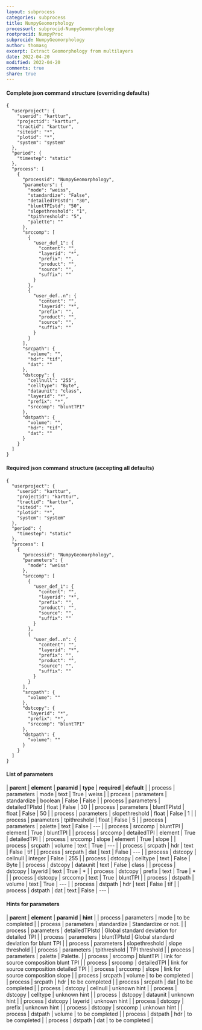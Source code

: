 ```yaml
---
layout: subprocess
categories: subprocess
title: NumpyGeomorphology
processurl: subprocid-NumpyGeomorphology
rootprocid: NumpyProc
subprocid: NumpyGeomorphology
author: thomasg
excerpt: Extract Geomorphology from multilayers
date: 2022-04-20
modified: 2022-04-20
comments: true
share: true
---
```


#### Complete json command structure (overriding defaults)
```
{
  "userproject": {
    "userid": "karttur",
    "projectid": "karttur",
    "tractid": "karttur",
    "siteid": "*",
    "plotid": "*",
    "system": "system"
  },
  "period": {
    "timestep": "static"
  },
  "process": [
    {
      "processid": "NumpyGeomorphology",
      "parameters": {
        "mode": "weiss",
        "standardize": "False",
        "detailedTPIstd": "30",
        "bluntTPIstd": "50",
        "slopethreshold": "1",
        "tpithreshold": "5",
        "palette": ""
      },
      "srccomp": [
        {
          "user_def_1": {
            "content": "",
            "layerid": "*",
            "prefix": "",
            "product": "",
            "source": "",
            "suffix": ""
          }
        },
        {
          "user_def..n": {
            "content": "",
            "layerid": "*",
            "prefix": "",
            "product": "",
            "source": "",
            "suffix": ""
          }
        }
      ],
      "srcpath": {
        "volume": "",
        "hdr": "tif",
        "dat": ""
      },
      "dstcopy": {
        "cellnull": "255",
        "celltype": "Byte",
        "dataunit": "class",
        "layerid": "*",
        "prefix": "*",
        "srccomp": "bluntTPI"
      },
      "dstpath": {
        "volume": "",
        "hdr": "tif",
        "dat": ""
      }
    }
  ]
}
```
#### Required json command structure (accepting all defaults)
```
{
  "userproject": {
    "userid": "karttur",
    "projectid": "karttur",
    "tractid": "karttur",
    "siteid": "*",
    "plotid": "*",
    "system": "system"
  },
  "period": {
    "timestep": "static"
  },
  "process": [
    {
      "processid": "NumpyGeomorphology",
      "parameters": {
        "mode": "weiss"
      },
      "srccomp": [
        {
          "user_def_1": {
            "content": "",
            "layerid": "*",
            "prefix": "",
            "product": "",
            "source": "",
            "suffix": ""
          }
        },
        {
          "user_def..n": {
            "content": "",
            "layerid": "*",
            "prefix": "",
            "product": "",
            "source": "",
            "suffix": ""
          }
        }
      ],
      "srcpath": {
        "volume": ""
      },
      "dstcopy": {
        "layerid": "*",
        "prefix": "*",
        "srccomp": "bluntTPI"
      },
      "dstpath": {
        "volume": ""
      }
    }
  ]
}
```
#### List of parameters

| **parent** | **element** | **paramid** | **type** | **required** | **default** |
| process | parameters | mode | text | True | weiss |
| process | parameters | standardize | boolean | False | False |
| process | parameters | detailedTPIstd | float | False | 30 |
| process | parameters | bluntTPIstd | float | False | 50 |
| process | parameters | slopethreshold | float | False | 1 |
| process | parameters | tpithreshold | float | False | 5 |
| process | parameters | palette | text | False | --- |
| process | srccomp | bluntTPI | element | True | bluntTPI |
| process | srccomp | detailedTPI | element | True | detailedTPI |
| process | srccomp | slope | element | True | slope |
| process | srcpath | volume | text | True | --- |
| process | srcpath | hdr | text | False | tif |
| process | srcpath | dat | text | False | --- |
| process | dstcopy | cellnull | integer | False | 255 |
| process | dstcopy | celltype | text | False | Byte |
| process | dstcopy | dataunit | text | False | class |
| process | dstcopy | layerid | text | True | * |
| process | dstcopy | prefix | text | True | * |
| process | dstcopy | srccomp | text | True | bluntTPI |
| process | dstpath | volume | text | True | --- |
| process | dstpath | hdr | text | False | tif |
| process | dstpath | dat | text | False | --- |

#### Hints for parameters

| **parent** | **element** | **paramid** | **hint** |
| process | parameters | mode | to be completed |
| process | parameters | standardize | Standardize or not. |
| process | parameters | detailedTPIstd | Global standard deviation for detailed TPI |
| process | parameters | bluntTPIstd | Global standard deviation for blunt TPI |
| process | parameters | slopethreshold | slope threshold |
| process | parameters | tpithreshold | TPI threshold |
| process | parameters | palette | Palette. |
| process | srccomp | bluntTPI | link for source composition blunt TPI |
| process | srccomp | detailedTPI | link for source composition detailed TPI |
| process | srccomp | slope | link for source composition slope |
| process | srcpath | volume | to be completed |
| process | srcpath | hdr | to be completed |
| process | srcpath | dat | to be completed |
| process | dstcopy | cellnull | unknown hint |
| process | dstcopy | celltype | unknown hint |
| process | dstcopy | dataunit | unknown hint |
| process | dstcopy | layerid | unknown hint |
| process | dstcopy | prefix | unknown hint |
| process | dstcopy | srccomp | unknown hint |
| process | dstpath | volume | to be completed |
| process | dstpath | hdr | to be completed |
| process | dstpath | dat | to be completed |
